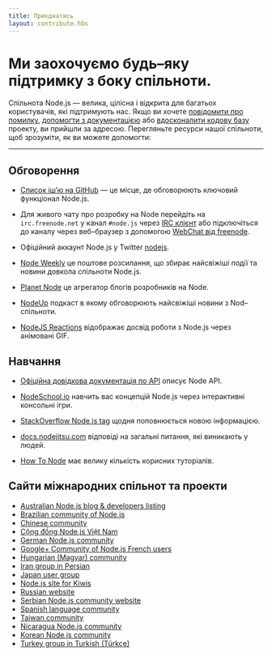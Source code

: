 ```yaml
---
title: Приєднатись
layout: contribute.hbs
---
```


# Ми заохочуємо будь–яку підтримку з боку спільноти.

Спільнота Node.js — велика, цілісна і відкрита для багатьох користувачів, які підтримують нас. Якщо ви хочете [повідомити про помилку](https://github.com/nodejs/node/issues), [допомогти з документацією](/en/get-involved/contribute/) або [вдосконалити кодову базу](/en/get-involved/development/) проекту, ви прийшли за адресою. Перегляньте ресурси нашої спільноти, щоб зрозуміти, як ви можете допомогти:

<hr>

## Обговорення

- [Список іш’ю на GitHub](https://github.com/nodejs/node/issues) — це місце, де обговорюють ключовий функціонал Node.js.

- Для живого чату про розробку на Node перейдіть на `irc.freenode.net` у канал `#node.js` через [IRC клієнт](http://en.wikipedia.org/wiki/Comparison_of_Internet_Relay_Chat_clients) або підключіться до каналу через веб–браузер з допомогою [ WebChat від freenode](http://webchat.freenode.net/?channels=node.js).

- Офіційний аккаунт Node.js у Twitter [nodejs](https://twitter.com/nodejs).

- [Node Weekly](http://nodeweekly.com) це поштове розсилання, що збирає найсвіжіші події та новини довкола спільноти Node.js.

- [Planet Node](http://planetnodejs.com) це агрегатор блогів розробників на Node.

- [NodeUp](http://nodeup.com) подкаст в якому обговорюють найсвіжіші новини з Nod–спільноти.

- [NodeJS Reactions](http://nodejsreactions.tumblr.com) відображає досвід роботи з Node.js через анімовані GIF.


## Навчання

- [Офіційна довідкова документація по API](/api) описує Node API.

- [NodeSchool.io](http://nodeschool.io) навчить вас концепцій Node.js через інтерактивні консольні ігри.

- [StackOverflow Node.js tag](http://stackoverflow.com/questions/tagged/node.js) щодня поповнюється новою інформацією.

- [docs.nodejitsu.com](http://docs.nodejitsu.com/) відповіді на загальні питання, які виникають у людей.

- [How To Node](http://howtonode.org/) має велику кількість корисних туторіалів.


## Сайти міжнародних спільнот та проекти

- [Australian Node.js blog &amp; developers listing](http://nodejs.org.au/)
- [Brazilian community of Node.js](http://www.nodebr.com/)
- [Chinese community](http://cnodejs.org)
- [Cộng đồng Node.js Việt Nam](http://nodejs.vn)
- [German Node.js community](http://nodecode.de)
- [Google+ Community of Node.js French users](https://plus.google.com/communities/113346206415381691435)
- [Hungarian (Magyar) community](http://nodehun.blogspot.com/)
- [Iran group in Persian](http://nodejs.ir)
- [Japan user group](http://nodejs.jp/)
- [Node.js site for Kiwis](http://nodejs.geek.nz/)
- [Russian website](http://node-center.ru/)
- [Serbian Node.js community website](http://nodejs.rs/)
- [Spanish language community](http://nodehispano.com)
- [Taiwan community](http://nodejs.tw)
- [Nicaragua Node.js community](http://nodenica.com/)
- [Korean Node.js community](http://nodejs.github.io/nodejs-ko/)
- [Turkey group in Turkish (Türkçe)](http://node.ist/)
